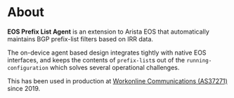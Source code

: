# About

**EOS Prefix List Agent** is an extension to Arista EOS that automatically
maintains BGP prefix-list filters based on IRR data.

The on-device agent based design integrates tightly with native EOS interfaces,
and keeps the contents of `prefix-list`s out of the `running-configuration`
which solves several operational challenges.

This has been used in production at [Workonline Communications (AS37271)][Workonline]
since 2019.

[Workonline]: https://workonline.africa
